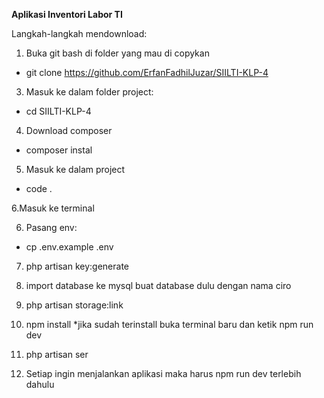 **Aplikasi Inventori Labor TI**

Langkah-langkah mendownload:
1. Buka git bash di folder yang mau di copykan
- git clone https://github.com/ErfanFadhilJuzar/SIILTI-KLP-4

3. Masuk ke dalam folder project:
- cd SIILTI-KLP-4
   
4. Download composer
- composer instal

5. Masuk ke dalam project
- code .

6.Masuk ke terminal

6. Pasang env:
- cp .env.example .env

7. php artisan key:generate

8. import database ke mysql buat database dulu dengan nama ciro

9. php artisan storage:link 

10. npm install *jika sudah terinstall buka terminal baru dan ketik npm run dev

11. php artisan ser

12. Setiap ingin menjalankan aplikasi maka harus npm run dev terlebih dahulu
